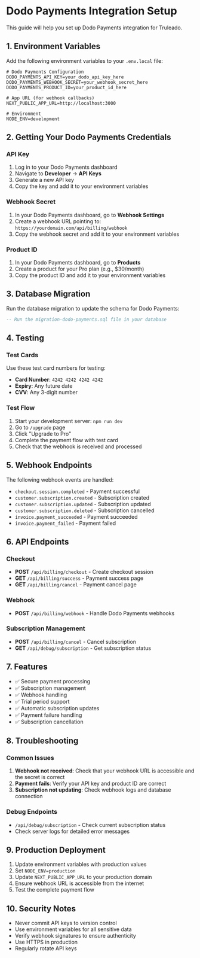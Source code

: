 # Dodo Payments Integration Setup

This guide will help you set up Dodo Payments integration for Truleado.

## 1. Environment Variables

Add the following environment variables to your `.env.local` file:

```env
# Dodo Payments Configuration
DODO_PAYMENTS_API_KEY=your_dodo_api_key_here
DODO_PAYMENTS_WEBHOOK_SECRET=your_webhook_secret_here
DODO_PAYMENTS_PRODUCT_ID=your_product_id_here

# App URL (for webhook callbacks)
NEXT_PUBLIC_APP_URL=http://localhost:3000

# Environment
NODE_ENV=development
```

## 2. Getting Your Dodo Payments Credentials

### API Key
1. Log in to your Dodo Payments dashboard
2. Navigate to **Developer** → **API Keys**
3. Generate a new API key
4. Copy the key and add it to your environment variables

### Webhook Secret
1. In your Dodo Payments dashboard, go to **Webhook Settings**
2. Create a webhook URL pointing to: `https://yourdomain.com/api/billing/webhook`
3. Copy the webhook secret and add it to your environment variables

### Product ID
1. In your Dodo Payments dashboard, go to **Products**
2. Create a product for your Pro plan (e.g., $30/month)
3. Copy the product ID and add it to your environment variables

## 3. Database Migration

Run the database migration to update the schema for Dodo Payments:

```sql
-- Run the migration-dodo-payments.sql file in your database
```

## 4. Testing

### Test Cards
Use these test card numbers for testing:
- **Card Number**: `4242 4242 4242 4242`
- **Expiry**: Any future date
- **CVV**: Any 3-digit number

### Test Flow
1. Start your development server: `npm run dev`
2. Go to `/upgrade` page
3. Click "Upgrade to Pro"
4. Complete the payment flow with test card
5. Check that the webhook is received and processed

## 5. Webhook Endpoints

The following webhook events are handled:

- `checkout.session.completed` - Payment successful
- `customer.subscription.created` - Subscription created
- `customer.subscription.updated` - Subscription updated
- `customer.subscription.deleted` - Subscription cancelled
- `invoice.payment_succeeded` - Payment succeeded
- `invoice.payment_failed` - Payment failed

## 6. API Endpoints

### Checkout
- **POST** `/api/billing/checkout` - Create checkout session
- **GET** `/api/billing/success` - Payment success page
- **GET** `/api/billing/cancel` - Payment cancel page

### Webhook
- **POST** `/api/billing/webhook` - Handle Dodo Payments webhooks

### Subscription Management
- **POST** `/api/billing/cancel` - Cancel subscription
- **GET** `/api/debug/subscription` - Get subscription status

## 7. Features

- ✅ Secure payment processing
- ✅ Subscription management
- ✅ Webhook handling
- ✅ Trial period support
- ✅ Automatic subscription updates
- ✅ Payment failure handling
- ✅ Subscription cancellation

## 8. Troubleshooting

### Common Issues

1. **Webhook not received**: Check that your webhook URL is accessible and the secret is correct
2. **Payment fails**: Verify your API key and product ID are correct
3. **Subscription not updating**: Check webhook logs and database connection

### Debug Endpoints

- `/api/debug/subscription` - Check current subscription status
- Check server logs for detailed error messages

## 9. Production Deployment

1. Update environment variables with production values
2. Set `NODE_ENV=production`
3. Update `NEXT_PUBLIC_APP_URL` to your production domain
4. Ensure webhook URL is accessible from the internet
5. Test the complete payment flow

## 10. Security Notes

- Never commit API keys to version control
- Use environment variables for all sensitive data
- Verify webhook signatures to ensure authenticity
- Use HTTPS in production
- Regularly rotate API keys
